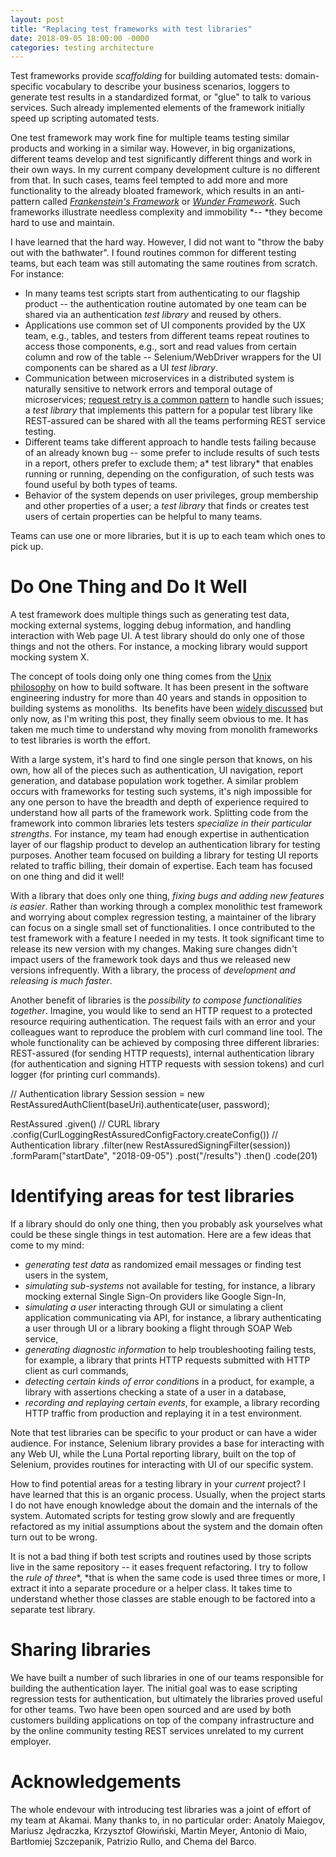 ```yaml
---
layout: post
title: "Replacing test frameworks with test libraries"
date: 2018-09-05 18:00:00 -0000
categories: testing architecture
---
```



Test frameworks provide *scaffolding* for building automated tests: domain-specific vocabulary to describe your business scenarios, loggers to generate test results in a standardized format, or "glue" to talk to various services. Such already implemented elements of the framework initially speed up scripting automated tests.

One test framework may work fine for multiple teams testing similar products and working in a similar way. However, in big organizations, different teams develop and test significantly different things and work in their own ways. In my current company development culture is no different from that. In such cases, teams feel tempted to add more and more functionality to the already bloated framework, which results in an anti-pattern called [*Frankenstein's Framework*](http://thecodist.com/article/frameworks_and_frankenstein) or [*Wunder Framework*](https://www.youtube.com/watch?v=PeioFobaq94). Such frameworks illustrate needless complexity and immobility *-- *they become hard to use and maintain.

I have learned that the hard way. However, I did not want to "throw the baby out with the bathwater". I found routines common for different testing teams, but each team was still automating the same routines from scratch. For instance:

-   In many teams test scripts start from authenticating to our flagship product -- the authentication routine automated by one team can be shared via an authentication *test library* and reused by others.
-   Applications use common set of UI components provided by the UX team, e.g., tables, and testers from different teams repeat routines to access those components, e.g., sort and read values from certain column and row of the table -- Selenium/WebDriver wrappers for the UI components can be shared as a UI *test library*.
-   Communication between microservices in a distributed system is naturally sensitive to network errors and temporal outage of microservices; [request retry is a common pattern](https://medium.com/@butaji/practical-microservices-retry-circuit-breaker-and-compensation-transaction-3013943db0e1) to handle such issues; a *test library* that implements this pattern for a popular test library like REST-assured can be shared with all the teams performing REST service testing.
-   Different teams take different approach to handle tests failing because of an already known bug -- some prefer to include results of such tests in a report, others prefer to exclude them; a* test library* that enables running or running, depending on the configuration, of such tests was found useful by both types of teams.
-   Behavior of the system depends on user privileges, group membership and other properties of a user; a *test library* that finds or creates test users of certain properties can be helpful to many teams.

Teams can use one or more libraries, but it is up to each team which ones to pick up.

Do One Thing and Do It Well
===========================

A test framework does multiple things such as generating test data, mocking external systems, logging debug information, and handling interaction with Web page UI. A test library should do only one of those things and not the others. For instance, a mocking library would support mocking system X.

The concept of tools doing only one thing comes from the [Unix philosophy](https://en.wikipedia.org/wiki/Unix_philosophy#Do_One_Thing_and_Do_It_Well) on how to build software. It has been present in the software engineering industry for more than 40 years and stands in opposition to building systems as monoliths.  Its benefits have been [widely discussed](https://techcrunch.com/2009/08/21/do-one-thing-and-do-it-well-40-years-of-) but only now, as I'm writing this post, they finally seem obvious to me. It has taken me much time to understand why moving from monolith frameworks to test libraries is worth the effort.

With a large system, it's hard to find one single person that knows, on his own, how all of the pieces such as authentication, UI navigation, report generation, and database population work together. A similar problem occurs with frameworks for testing such systems, it's nigh impossible for any one person to have the breadth and depth of experience required to understand how all parts of the framework work. Splitting code from the framework into common libraries lets testers *specialize in their particular strengths*. For instance, my team had enough expertise in authentication layer of our flagship product to develop an authentication library for testing purposes. Another team focused on building a library for testing UI reports related to traffic billing, their domain of expertise. Each team has focused on one thing and did it well!

With a library that does only one thing, *fixing bugs and adding new features is easier*. Rather than working through a complex monolithic test framework and worrying about complex regression testing, a maintainer of the library can focus on a single small set of functionalities. I once contributed to the test framework with a feature I needed in my tests. It took significant time to release its new version with my changes. Making sure changes didn't impact users of the framework took days and thus we released new versions infrequently. With a library, the process of *development and releasing is much faster*.

Another benefit of libraries is the *possibility to compose functionalities together*. Imagine, you would like to send an HTTP request to a protected resource requiring authentication. The request fails with an error and your colleagues want to reproduce the problem with curl command line tool. The whole functionality can be achieved by composing three different libraries: REST-assured (for sending HTTP requests), internal authentication library (for authentication and signing HTTP requests with session tokens) and curl logger (for printing curl commands).

// Authentication library
Session session = new RestAssuredAuthClient(baseUri).authenticate(user, password);

RestAssured
  .given()
  // CURL library
  .config(CurlLoggingRestAssuredConfigFactory.createConfig())
  // Authentication library
  .filter(new RestAssuredSigningFilter(session))
  .formParam("startDate", "2018-09-05")
  .post("/results")
  .then()
  .code(201)

Identifying areas for test libraries
====================================

If a library should do only one thing, then you probably ask yourselves what could be these single things in test automation. Here are a few ideas that come to my mind:

-   *generating test data* as randomized email messages or finding test users in the system,
-   *simulating sub-systems* not available for testing, for instance, a library mocking external Single Sign-On providers like Google Sign-In,
-   *simulating a user* interacting through GUI or simulating a client application communicating via API, for instance, a library authenticating a user through UI or a library booking a flight through SOAP Web service,
-   *generating diagnostic information* to help troubleshooting failing tests, for example, a library that prints HTTP requests submitted with HTTP client as curl commands,
-   *detecting certain kinds of error condition*s in a product, for example, a library with assertions checking a state of a user in a database,
-   *recording and replaying certain events*, for example, a library recording HTTP traffic from production and replaying it in a test environment.

Note that test libraries can be specific to your product or can have a wider audience. For instance, Selenium library provides a base for interacting with any Web UI, while the Luna Portal reporting library, built on the top of Selenium, provides routines for interacting with UI of our specific system.

How to find potential areas for a testing library in your *current* project? I have learned that this is an organic process. Usually, when the project starts I do not have enough knowledge about the domain and the internals of the system. Automated scripts for testing grow slowly and are frequently refactored as my initial assumptions about the system and the domain often turn out to be wrong.

It is not a bad thing if both test scripts and routines used by those scripts live in the same repository -- it eases frequent refactoring. I try to follow the *rule of three**, *that is when the same code is used three times or more, I extract it into a separate procedure or a helper class. It takes time to understand whether those classes are stable enough to be factored into a separate test library.

Sharing libraries
=================

We have built a number of such libraries in one of our teams responsible for building the authentication layer. The initial goal was to ease scripting regression tests for authentication, but ultimately the libraries proved useful for other teams. Two have been open sourced and are used by both customers building applications on top of the company infrastructure and by the online community testing REST services unrelated to my current employer.

Acknowledgements
================

The whole endevour with introducing test libraries was a joint of effort of my team at Akamai. Many thanks to, in no particular order: Anatoly Maiegov, Mariusz Jędraczka, Krzysztof Głowiński, Martin Meyer, Antonio di Maio, Bartłomiej Szczepanik, Patrizio Rullo, and Chema del Barco.
